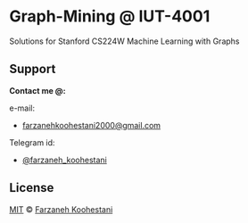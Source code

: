 # Graph-Mining @ IUT-4001

Solutions for Stanford CS224W Machine Learning with Graphs

## Support

**Contact me @:**

e-mail:

* farzanehkoohestani2000@gmail.com

Telegram id:

* [@farzaneh_koohestani](https://t.me/farzaneh_koohestani)

## License
[MIT](https://github.com/farkoo/Graph-Mining/blob/master/LICENSE)
&#0169; 
[Farzaneh Koohestani](https://github.com/farkoo)
